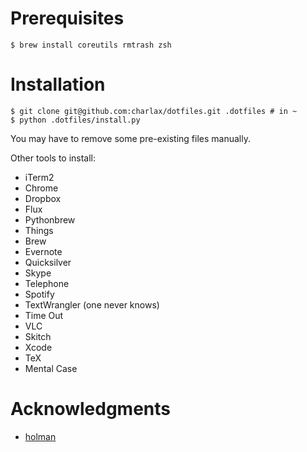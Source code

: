 Prerequisites
=============

    $ brew install coreutils rmtrash zsh

Installation
============

    $ git clone git@github.com:charlax/dotfiles.git .dotfiles # in ~
    $ python .dotfiles/install.py

You may have to remove some pre-existing files manually.

Other tools to install:

* iTerm2
* Chrome
* Dropbox
* Flux
* Pythonbrew
* Things
* Brew
* Evernote
* Quicksilver
* Skype
* Telephone
* Spotify
* TextWrangler (one never knows)
* Time Out
* VLC
* Skitch
* Xcode
* TeX
* Mental Case

Acknowledgments
===============

* [holman](https://github.com/holman/dotfiles)
